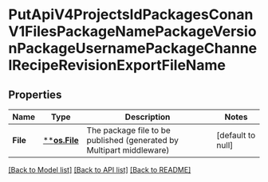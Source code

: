 # PutApiV4ProjectsIdPackagesConanV1FilesPackageNamePackageVersionPackageUsernamePackageChannelRecipeRevisionExportFileName

## Properties
Name | Type | Description | Notes
------------ | ------------- | ------------- | -------------
**File** | [****os.File**](*os.File.md) | The package file to be published (generated by Multipart middleware) | [default to null]

[[Back to Model list]](../README.md#documentation-for-models) [[Back to API list]](../README.md#documentation-for-api-endpoints) [[Back to README]](../README.md)


